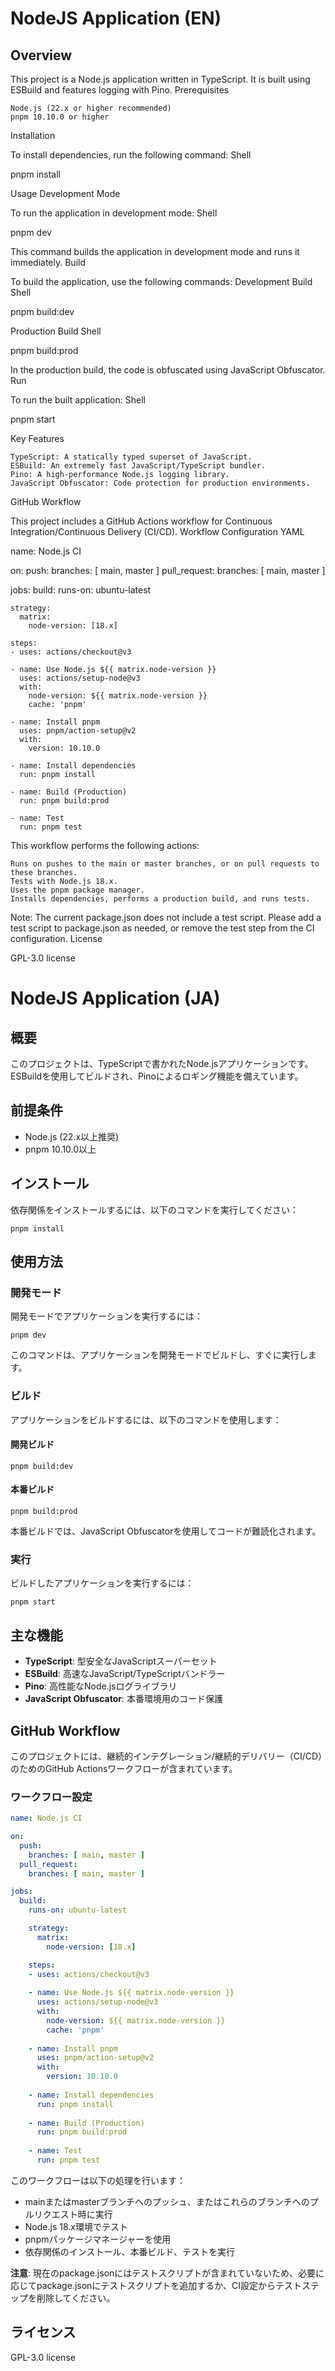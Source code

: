 # NodeJS Application (EN)

## Overview

This project is a Node.js application written in TypeScript. It is built using ESBuild and features logging with Pino.
Prerequisites

    Node.js (22.x or higher recommended)
    pnpm 10.10.0 or higher

Installation

To install dependencies, run the following command:
Shell

pnpm install

Usage
Development Mode

To run the application in development mode:
Shell

pnpm dev

This command builds the application in development mode and runs it immediately.
Build

To build the application, use the following commands:
Development Build
Shell

pnpm build:dev

Production Build
Shell

pnpm build:prod

In the production build, the code is obfuscated using JavaScript Obfuscator.
Run

To run the built application:
Shell

pnpm start

Key Features

    TypeScript: A statically typed superset of JavaScript.
    ESBuild: An extremely fast JavaScript/TypeScript bundler.
    Pino: A high-performance Node.js logging library.
    JavaScript Obfuscator: Code protection for production environments.

GitHub Workflow

This project includes a GitHub Actions workflow for Continuous Integration/Continuous Delivery (CI/CD).
Workflow Configuration
YAML

name: Node.js CI

on:
push:
branches: [ main, master ]
pull_request:
branches: [ main, master ]

jobs:
build:
runs-on: ubuntu-latest

    strategy:
      matrix:
        node-version: [18.x]

    steps:
    - uses: actions/checkout@v3
    
    - name: Use Node.js ${{ matrix.node-version }}
      uses: actions/setup-node@v3
      with:
        node-version: ${{ matrix.node-version }}
        cache: 'pnpm'
        
    - name: Install pnpm
      uses: pnpm/action-setup@v2
      with:
        version: 10.10.0
        
    - name: Install dependencies
      run: pnpm install
      
    - name: Build (Production)
      run: pnpm build:prod
      
    - name: Test
      run: pnpm test

This workflow performs the following actions:

    Runs on pushes to the main or master branches, or on pull requests to these branches.
    Tests with Node.js 18.x.
    Uses the pnpm package manager.
    Installs dependencies, performs a production build, and runs tests.

Note: The current package.json does not include a test script. Please add a test script to package.json as needed, or remove the test step from the CI configuration.
License

GPL-3.0 license

# NodeJS Application (JA)

## 概要

このプロジェクトは、TypeScriptで書かれたNode.jsアプリケーションです。ESBuildを使用してビルドされ、Pinoによるロギング機能を備えています。

## 前提条件

- Node.js (22.x以上推奨)
- pnpm 10.10.0以上

## インストール

依存関係をインストールするには、以下のコマンドを実行してください：

```shell script
pnpm install
```


## 使用方法

### 開発モード

開発モードでアプリケーションを実行するには：

```shell script
pnpm dev
```


このコマンドは、アプリケーションを開発モードでビルドし、すぐに実行します。

### ビルド

アプリケーションをビルドするには、以下のコマンドを使用します：

#### 開発ビルド

```shell script
pnpm build:dev
```


#### 本番ビルド

```shell script
pnpm build:prod
```


本番ビルドでは、JavaScript Obfuscatorを使用してコードが難読化されます。

### 実行

ビルドしたアプリケーションを実行するには：

```shell script
pnpm start
```


## 主な機能

- **TypeScript**: 型安全なJavaScriptスーパーセット
- **ESBuild**: 高速なJavaScript/TypeScriptバンドラー
- **Pino**: 高性能なNode.jsログライブラリ
- **JavaScript Obfuscator**: 本番環境用のコード保護

## GitHub Workflow

このプロジェクトには、継続的インテグレーション/継続的デリバリー（CI/CD）のためのGitHub Actionsワークフローが含まれています。

### ワークフロー設定

```yaml
name: Node.js CI

on:
  push:
    branches: [ main, master ]
  pull_request:
    branches: [ main, master ]

jobs:
  build:
    runs-on: ubuntu-latest

    strategy:
      matrix:
        node-version: [18.x]

    steps:
    - uses: actions/checkout@v3
    
    - name: Use Node.js ${{ matrix.node-version }}
      uses: actions/setup-node@v3
      with:
        node-version: ${{ matrix.node-version }}
        cache: 'pnpm'
        
    - name: Install pnpm
      uses: pnpm/action-setup@v2
      with:
        version: 10.10.0
        
    - name: Install dependencies
      run: pnpm install
      
    - name: Build (Production)
      run: pnpm build:prod
      
    - name: Test
      run: pnpm test
```


このワークフローは以下の処理を行います：
- mainまたはmasterブランチへのプッシュ、またはこれらのブランチへのプルリクエスト時に実行
- Node.js 18.x環境でテスト
- pnpmパッケージマネージャーを使用
- 依存関係のインストール、本番ビルド、テストを実行

**注意**: 現在のpackage.jsonにはテストスクリプトが含まれていないため、必要に応じてpackage.jsonにテストスクリプトを追加するか、CI設定からテストステップを削除してください。

## ライセンス

GPL-3.0 license
